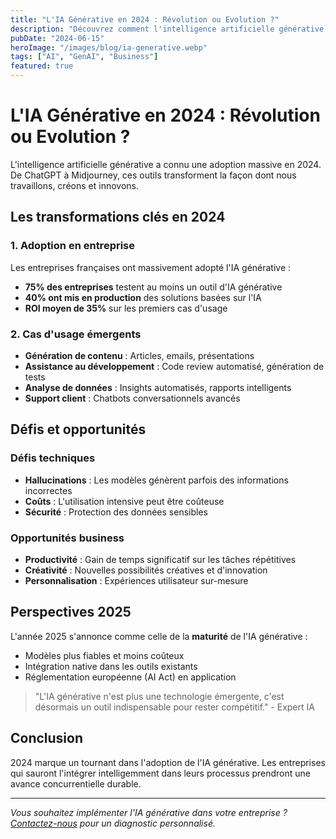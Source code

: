 ```yaml
---
title: "L'IA Générative en 2024 : Révolution ou Evolution ?"
description: "Découvrez comment l'intelligence artificielle générative transforme les entreprises en 2024, avec des cas d'usage concrets et des perspectives d'avenir."
pubDate: "2024-06-15"
heroImage: "/images/blog/ia-generative.webp"
tags: ["AI", "GenAI", "Business"]
featured: true
---
```


# L'IA Générative en 2024 : Révolution ou Evolution ?

L'intelligence artificielle générative a connu une adoption massive en 2024. De ChatGPT à Midjourney, ces outils transforment la façon dont nous travaillons, créons et innovons.

## Les transformations clés en 2024

### 1. Adoption en entreprise
Les entreprises françaises ont massivement adopté l'IA générative :
- **75% des entreprises** testent au moins un outil d'IA générative
- **40% ont mis en production** des solutions basées sur l'IA
- **ROI moyen de 35%** sur les premiers cas d'usage

### 2. Cas d'usage émergents
- **Génération de contenu** : Articles, emails, présentations
- **Assistance au développement** : Code review automatisé, génération de tests
- **Analyse de données** : Insights automatisés, rapports intelligents
- **Support client** : Chatbots conversationnels avancés

## Défis et opportunités

### Défis techniques
- **Hallucinations** : Les modèles génèrent parfois des informations incorrectes
- **Coûts** : L'utilisation intensive peut être coûteuse
- **Sécurité** : Protection des données sensibles

### Opportunités business
- **Productivité** : Gain de temps significatif sur les tâches répétitives
- **Créativité** : Nouvelles possibilités créatives et d'innovation
- **Personnalisation** : Expériences utilisateur sur-mesure

## Perspectives 2025

L'année 2025 s'annonce comme celle de la **maturité** de l'IA générative :
- Modèles plus fiables et moins coûteux
- Intégration native dans les outils existants  
- Réglementation européenne (AI Act) en application

> "L'IA générative n'est plus une technologie émergente, c'est désormais un outil indispensable pour rester compétitif." - Expert IA

## Conclusion

2024 marque un tournant dans l'adoption de l'IA générative. Les entreprises qui sauront l'intégrer intelligemment dans leurs processus prendront une avance concurrentielle durable.

---

*Vous souhaitez implémenter l'IA générative dans votre entreprise ? [Contactez-nous](/lead-magnet) pour un diagnostic personnalisé.*